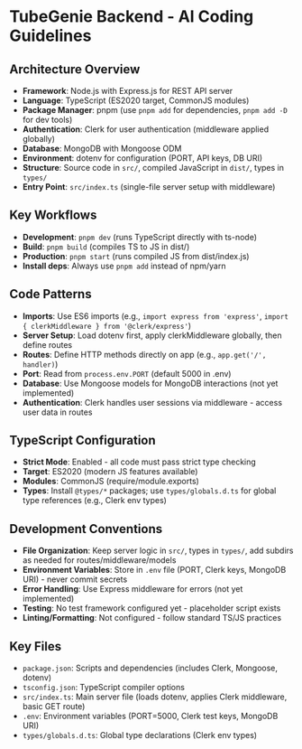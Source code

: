 # TubeGenie Backend - AI Coding Guidelines

## Architecture Overview
- **Framework**: Node.js with Express.js for REST API server
- **Language**: TypeScript (ES2020 target, CommonJS modules)
- **Package Manager**: pnpm (use `pnpm add` for dependencies, `pnpm add -D` for dev tools)
- **Authentication**: Clerk for user authentication (middleware applied globally)
- **Database**: MongoDB with Mongoose ODM
- **Environment**: dotenv for configuration (PORT, API keys, DB URI)
- **Structure**: Source code in `src/`, compiled JavaScript in `dist/`, types in `types/`
- **Entry Point**: `src/index.ts` (single-file server setup with middleware)

## Key Workflows
- **Development**: `pnpm dev` (runs TypeScript directly with ts-node)
- **Build**: `pnpm build` (compiles TS to JS in dist/)
- **Production**: `pnpm start` (runs compiled JS from dist/index.js)
- **Install deps**: Always use `pnpm add` instead of npm/yarn

## Code Patterns
- **Imports**: Use ES6 imports (e.g., `import express from 'express'`, `import { clerkMiddleware } from '@clerk/express'`)
- **Server Setup**: Load dotenv first, apply clerkMiddleware globally, then define routes
- **Routes**: Define HTTP methods directly on app (e.g., `app.get('/', handler)`)
- **Port**: Read from `process.env.PORT` (default 5000 in .env)
- **Database**: Use Mongoose models for MongoDB interactions (not yet implemented)
- **Authentication**: Clerk handles user sessions via middleware - access user data in routes

## TypeScript Configuration
- **Strict Mode**: Enabled - all code must pass strict type checking
- **Target**: ES2020 (modern JS features available)
- **Modules**: CommonJS (require/module.exports)
- **Types**: Install `@types/*` packages; use `types/globals.d.ts` for global type references (e.g., Clerk env types)

## Development Conventions
- **File Organization**: Keep server logic in `src/`, types in `types/`, add subdirs as needed for routes/middleware/models
- **Environment Variables**: Store in `.env` file (PORT, Clerk keys, MongoDB URI) - never commit secrets
- **Error Handling**: Use Express middleware for errors (not yet implemented)
- **Testing**: No test framework configured yet - placeholder script exists
- **Linting/Formatting**: Not configured - follow standard TS/JS practices

## Key Files
- `package.json`: Scripts and dependencies (includes Clerk, Mongoose, dotenv)
- `tsconfig.json`: TypeScript compiler options
- `src/index.ts`: Main server file (loads dotenv, applies Clerk middleware, basic GET route)
- `.env`: Environment variables (PORT=5000, Clerk test keys, MongoDB URI)
- `types/globals.d.ts`: Global type declarations (Clerk env types)